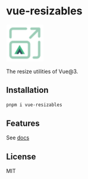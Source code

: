 # vue-resizables

<img src="./public/logo.svg" width="100" height="100" alt="logo" />

The resize utilities of Vue@3.

## Installation

```bash
pnpm i vue-resizables
```

## Features

See [docs](https://vue-resizables.vercel.app/)

## License

MIT 